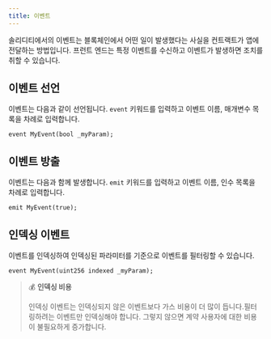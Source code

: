 ```yaml
---
title: 이벤트
---
```


솔리디티에서의 이벤트는 블록체인에서 어떤 일이 발생했다는 사실을 컨트랙트가 앱에 전달하는 방법입니다.
프런트 엔드는 특정 이벤트를 수신하고 이벤트가 발생하면 조치를 취할 수 있습니다.

## 이벤트 선언

이벤트는 다음과 같이 선언됩니다. `event` 키워드를 입력하고 이벤트 이름, 매개변수 목록을 차례로 입력합니다.

```solidity
event MyEvent(bool _myParam);
```

## 이벤트 방출

이벤트는 다음과 함께 발생합니다. `emit` 키워드를 입력하고 이벤트 이름, 인수 목록을 차례로 입력합니다.

```solidity
emit MyEvent(true);
```

## 인덱싱 이벤트

이벤트를 인덱싱하여 인덱싱된 파라미터를 기준으로 이벤트를 필터링할 수 있습니다.

```solidity
event MyEvent(uint256 indexed _myParam);
```

> 💰 **인덱싱 비용**
>
> 인덱싱 이벤트는 인덱싱되지 않은 이벤트보다 가스 비용이 더 많이 듭니다.필터링하려는 이벤트만 인덱싱해야 합니다.
> 그렇지 않으면 계약 사용자에 대한 비용이 불필요하게 증가합니다.

